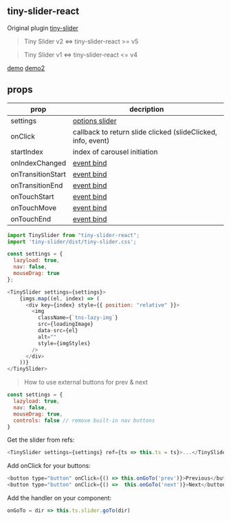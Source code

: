 ## tiny-slider-react

Original plugin [tiny-slider](https://github.com/ganlanyuan/tiny-slider)

> Tiny Slider v2 <=> tiny-slider-react >= v5

> Tiny Slider v1 <=> tiny-slider-react <= v4

[demo](https://tiny-slider-react-tests.netlify.app/)
[demo2](https://codesandbox.io/s/test-tiny-slider-react-y9gem)

## props

|    prop            | decription                                                          |
|------------------  |---------------------------------------------------------------------|
| settings           |  [options slider](https://github.com/ganlanyuan/tiny-slider#options) |
| onClick            |  callback to return slide clicked (slideClicked, info, event)        |
| startIndex         |  index of carousel initiation                                        |
| onIndexChanged     |  [event bind](https://github.com/ganlanyuan/tiny-slider#custom-events) |
| onTransitionStart  |  [event bind](https://github.com/ganlanyuan/tiny-slider#custom-events) | 
| onTransitionEnd    |  [event bind](https://github.com/ganlanyuan/tiny-slider#custom-events) | 
| onTouchStart       |  [event bind](https://github.com/ganlanyuan/tiny-slider#custom-events) | 
| onTouchMove        |  [event bind](https://github.com/ganlanyuan/tiny-slider#custom-events) | 
| onTouchEnd         |  [event bind](https://github.com/ganlanyuan/tiny-slider#custom-events) |d

```js
import TinySlider from "tiny-slider-react";
import 'tiny-slider/dist/tiny-slider.css';

const settings = {
  lazyload: true,
  nav: false,
  mouseDrag: true
};

<TinySlider settings={settings}>
    {imgs.map((el, index) => (
      <div key={index} style={{ position: "relative" }}>
        <img
          className={`tns-lazy-img`}
          src={loadingImage}
          data-src={el}
          alt=""
          style={imgStyles}
        />
      </div>
    ))}
</TinySlider>
```

> How to use external buttons for prev & next

```js
const settings = {
  lazyload: true,
  nav: false,
  mouseDrag: true,
  controls: false // remove built-in nav buttons
}
```

Get the slider from refs:

```js 
<TinySlider settings={settings} ref={ts => this.ts = ts}>...</TinySlider>
```

Add onClick for your buttons:
```js
<button type="button" onClick={() => this.onGoTo('prev')}>Previous</button>
<button type="button" onClick={() =>  this.onGoTo('next')}>Next</button>
```

Add the handler on your component:

```js 
onGoTo = dir => this.ts.slider.goTo(dir)
```
